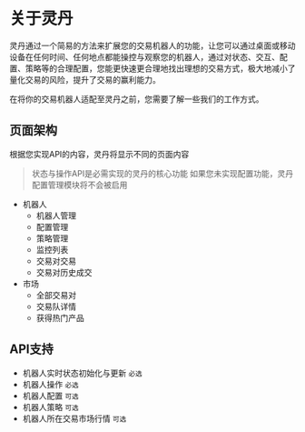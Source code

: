 # 关于灵丹

灵丹通过一个简易的方法来扩展您的交易机器人的功能，让您可以通过桌面或移动设备在任何时间、任何地点都能操控与观察您的机器人，通过对状态、交互、配置、策略等的合理配置，您能更快速更合理地找出理想的交易方式，极大地减小了量化交易的风险，提升了交易的赢利能力。

在将你的交易机器人适配至灵丹之前，您需要了解一些我们的工作方式。

## 页面架构

根据您实现API的内容，灵丹将显示不同的页面内容

>状态与操作API是必需实现的灵丹的核心功能
>如果您未实现配置功能，灵丹配置管理模块将不会被启用

- 机器人
  - 机器人管理
  - 配置管理
  - 策略管理
  - 监控列表
  - 交易对交易
  - 交易对历史成交
- 市场
  - 全部交易对
  - 交易队详情
  - 获得热门产品

## API支持

- 机器人实时状态初始化与更新 `必选`
- 机器人操作 `必选`
- 机器人配置 `可选`
- 机器人策略 `可选`
- 机器人所在交易市场行情 `可选`
